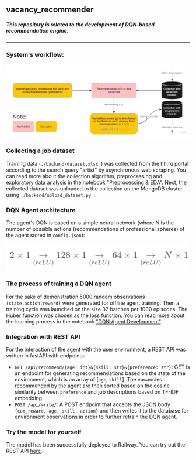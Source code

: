 ## vacancy_recommender
##### This repository is related to the development of DQN-based recommendation engine.

---
### System's workflow:

![img.png](research/workflow_en.jpg)

### Collecting a job dataset
Training data (`./backend/dataset.xlsx `) was collected from the hh.ru portal according to the search query "artist" by asynchronous web scraping. You can read more about the collection algorithm, preprocessing and exploratory data analysis in the notebook ["Preprocessing & EDA"](https://github.com/turkunov/vacancy_recommender/blob/main/research/preprocessing_eda.ipynb). Next, the collected dataset was uploaded to the collection on the MongoDB cluster using `./backend/upload_dataset.py `.

### DQN Agent architecture
The agent's DQN is based on a simple neural network (where N is the number of possible actions (recommendations of professional spheres) of the agent stored in `config.json`):

![img.png](research/dqn_net.png)

### The process of training a DQN agent
For the sake of demonstration 5000 random observations `(state,action,reward)` were generated for offline agent training. Then a training cycle was launched on the size 32 batches per 1000 episodes. The Huber function was chosen as the loss function. You can read more about the learning process in the notebook ["DQN Agent Development"](https://github.com/turkunov/vacancy_recommender/blob/main/research/dqn_agent.ipynb). 

### Integration with REST API
For the interaction of the agent with the user environment, a REST API was written in fastAPI with endpoints:
* `GET /api/recommend/{age: int}&{skill: str}&{preference: str}`: GET is an endpoint for generating recommendations based on the state of the environment, which is an array of [`age`, `skill`]. The vacancies recommended by the agent are then sorted based on the cosine similarity between `preference` and job descriptions based on TF-IDF embedding.
* `POST /api/write/`: A POST endpoint that accepts the JSON body `{cum_reward, age, skill, action}` and then writes it to the database for environment observations in order to further retrain the DQN agent.

### Try the model for yourself
The model has been successfully deployed to Railway. You can try out the REST API [here](vacancyrecommender.up.railway.app).
